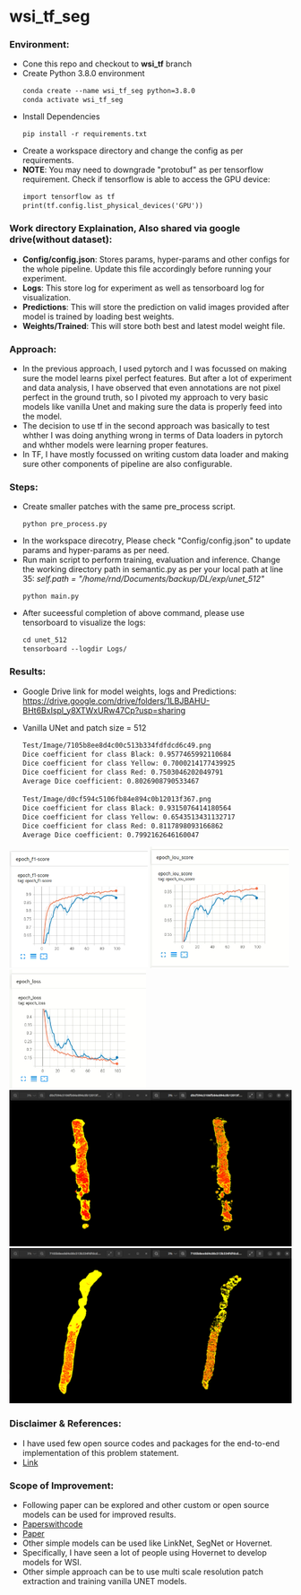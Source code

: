# wsi_tf_seg

### Environment:
- Cone this repo and checkout to **wsi_tf** branch
- Create Python 3.8.0 environment
  ```
  conda create --name wsi_tf_seg python=3.8.0
  conda activate wsi_tf_seg
  ```
- Install Dependencies
  ```
  pip install -r requirements.txt
  ```
- Create a workspace directory and change the config as per requirements.
- **NOTE**: You may need to downgrade "protobuf" as per tensorflow requirement. Check if tensorflow is able to access the GPU device:
  ```
  import tensorflow as tf
  print(tf.config.list_physical_devices('GPU'))
  ```

### Work directory Explaination, Also shared via google drive(without dataset):
- **Config/config.json**: Stores params, hyper-params and other configs for the whole pipeline. Update this file accordingly before running your experiment.
- **Logs**: This store log for experiment as well as tensorboard log for visualization.
- **Predictions**: This will store the prediction on valid images provided after model is trained by loading best weights.
- **Weights/Trained**: This will store both best and latest model weight file.

### Approach:
- In the previous approach, I used pytorch and I was focussed on making sure the model learns pixel perfect features. But after a lot of experiment and data analysis, I have observed that even annotations are not pixel perfect in the ground truth, so I pivoted my approach to very basic models like vanilla Unet and making sure the data is properly feed into the model.
- The decision to use tf in the second approach was basically to test whther I was doing anything wrong in terms of Data loaders in pytorch and whther models were learning proper features.
- In TF, I have mostly focussed on writing custom data loader and making sure other components of pipeline are also configurable.

### Steps:
- Create smaller patches with the same pre_process script.
  ```
  python pre_process.py
  ```
- In the workspace direcotry, Please check "Config/config.json" to update params and hyper-params as per need.
- Run main script to perform training, evaluation and inference. Change the working directory path in semantic.py as per your local path at line 35: *self.path = "/home/rnd/Documents/backup/DL/exp/unet_512"*
  ```
  python main.py
  ```
- After suceessful completion of above command, please use tensorboard to visualize the logs:
  ```
  cd unet_512
  tensorboard --logdir Logs/
  ```

### Results:
- Google Drive link for model weights, logs and Predictions: https://drive.google.com/drive/folders/1LBJBAHU-BHt6BxIspl_y8XTWxURw47Cp?usp=sharing
  
- Vanilla UNet and patch size = 512
    ```
    Test/Image/7105b8ee8d4c00c513b334fdfdcd6c49.png
    Dice coefficient for class Black: 0.9577465992110684
    Dice coefficient for class Yellow: 0.7000214177439925
    Dice coefficient for class Red: 0.7503046202049791
    Average Dice coefficient: 0.8026908790533467

    Test/Image/d0cf594c5106fb84e894c0b12013f367.png
    Dice coefficient for class Black: 0.9315076414180564
    Dice coefficient for class Yellow: 0.6543513431132717
    Dice coefficient for class Red: 0.8117898093166862
    Average Dice coefficient: 0.7992162646160047
    ```

![F1_Score](./results/f1_scores.png)
![Iou](./results/iou_scores.png)
![Loss](./results/loss.png)
![Prediction1](./results/prediction1.png)
![Prediction2](./results/prediction2.png)

### Disclaimer & References:
- I have used few open source codes and packages for the end-to-end implementation of this problem statement.
- [Link](https://github.com/bnsreenu/python_for_microscopists/blob/master/208-simple_multi_unet_model.py)

### Scope of Improvement:
- Following paper can be explored and other custom or open source models can be used for improved results.
- [Paperswithcode](https://paperswithcode.com/search?q_meta=&q_type=&q=Segment+Breast+Biopsy+Whole+Slide+Images)
- [Paper](https://arxiv.org/pdf/1709.02554v2.pdf)
- Other simple models can be used like LinkNet, SegNet or Hovernet.
- Specifically, I have seen a lot of people using Hovernet to develop models for WSI.
- Other simple approach can be to use multi scale resolution patch extraction and training vanilla UNET models.